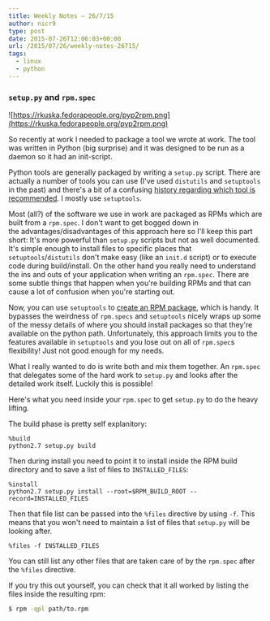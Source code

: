 ```yaml
---
title: Weekly Notes – 26/7/15
author: nicr9
type: post
date: 2015-07-26T12:06:03+00:00
url: /2015/07/26/weekly-notes-26715/
tags:
  - linux
  - python
---
```


### `setup.py` and `rpm.spec`

![https://rkuska.fedorapeople.org/pyp2rpm.png](https://rkuska.fedorapeople.org/pyp2rpm.png)

So recently at work I needed to package a tool we wrote at work. The tool was written in Python (big surprise) and it was designed to be run as a daemon so it had an init-script.

Python tools are generally packaged by writing a `setup.py` script. There are actually a number of tools you can use (I've used `distutils` and `setuptools` in the past) and there's a bit of a confusing [history regarding which tool is recommended][1]. I mostly use `setuptools`.

Most (all?) of the software we use in work are packaged as RPMs which are built from a `rpm.spec`. I don't want to get bogged down in the advantages/disadvantages of this approach here so I'll keep this part short: It's more powerful than `setup.py` scripts but not as well documented. It's simple enough to install files to specific places that `setuptools`/`distutils` don't make easy (like an `init.d` script) or to execute code during build/install. On the other hand you really need to understand the ins and outs of your application when writing an `rpm.spec`. There are some subtle things that happen when you're building RPMs and that can cause a lot of confusion when you're starting out.

Now, you can use `setuptools` to [create an RPM package][2], which is handy. It bypasses the weirdness of `rpm.specs` and `setuptools` nicely wraps up some of the messy details of where you should install packages so that they're available on the python path. Unfortunately, this approach limits you to the features available in `setuptools` and you lose out on all of `rpm.spec`s flexibility! Just not good enough for my needs.

What I really wanted to do is write both and mix them together. An `rpm.spec` that delegates some of the hard work to `setup.py` and looks after the detailed work itself. Luckily this is possible!

Here's what you need inside your `rpm.spec` to get `setup.py` to do the heavy lifting.

The build phase is pretty self explanitory:

```
%build
python2.7 setup.py build
```

Then during install you need to point it to install inside the RPM build directory and to save a list of files to `INSTALLED_FILES`:

```
%install
python2.7 setup.py install --root=$RPM_BUILD_ROOT --record=INSTALLED_FILES
```

Then that file list can be passed into the `%files` directive by using `-f`. This means that you won't need to maintain a list of files that `setup.py` will be looking after.

```
%files -f INSTALLED_FILES
```

You can still list any other files that are taken care of by the `rpm.spec` after the `%files` directive.

If you try this out yourself, you can check that it all worked by listing the files inside the resulting rpm:

```bash
$ rpm -qpl path/to.rpm
```

 [1]: https://stackoverflow.com/a/14753678
 [2]: https://docs.python.org/2/distutils/builtdist.html#creating-rpm-packages
